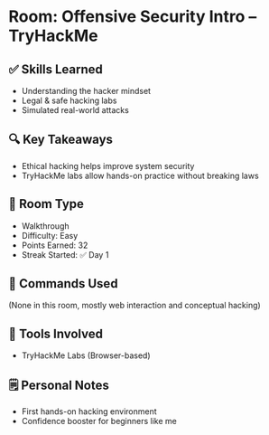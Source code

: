 # Room: Offensive Security Intro – TryHackMe

## ✅ Skills Learned
- Understanding the hacker mindset
- Legal & safe hacking labs
- Simulated real-world attacks

## 🔍 Key Takeaways
- Ethical hacking helps improve system security
- TryHackMe labs allow hands-on practice without breaking laws

## 🧠 Room Type
- Walkthrough  
- Difficulty: Easy  
- Points Earned: 32  
- Streak Started: ✅ Day 1

## 📌 Commands Used
(None in this room, mostly web interaction and conceptual hacking)

## 🧰 Tools Involved
- TryHackMe Labs (Browser-based)

## 🗒️ Personal Notes
- First hands-on hacking environment
- Confidence booster for beginners like me
